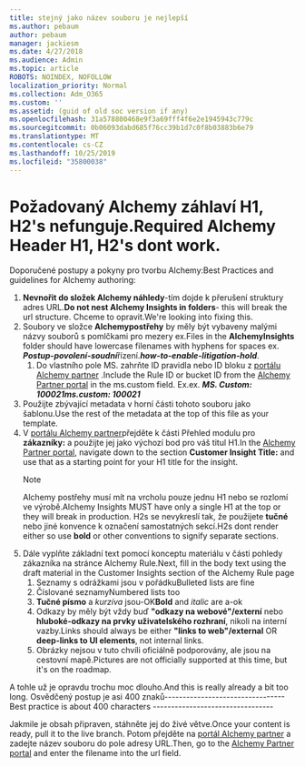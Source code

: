 ```yaml
---
title: stejný jako název souboru je nejlepší
ms.author: pebaum
author: pebaum
manager: jackiesm
ms.date: 4/27/2018
ms.audience: Admin
ms.topic: article
ROBOTS: NOINDEX, NOFOLLOW
localization_priority: Normal
ms.collection: Adm_O365
ms.custom: ''
ms.assetid: (guid of old soc version if any)
ms.openlocfilehash: 31a578800468e9f3a69fff4f6e2e1945943c779c
ms.sourcegitcommit: 0b06093dabd685f76cc39b1d7c0f8b03883b6e79
ms.translationtype: MT
ms.contentlocale: cs-CZ
ms.lasthandoff: 10/25/2019
ms.locfileid: "35800038"
---
```

# <a name="required-alchemy-header-h1-h2s-dont-work"></a><span data-ttu-id="20fca-102">Požadovaný Alchemy záhlaví H1, H2's nefunguje.</span><span class="sxs-lookup"><span data-stu-id="20fca-102">Required Alchemy Header H1, H2's dont work.</span></span>
<span data-ttu-id="20fca-103">Doporučené postupy a pokyny pro tvorbu Alchemy:</span><span class="sxs-lookup"><span data-stu-id="20fca-103">Best Practices and guidelines for Alchemy authoring:</span></span>

1. <span data-ttu-id="20fca-104">**Nevnořit do složek Alchemy náhledy**-tím dojde k přerušení struktury adres URL.</span><span class="sxs-lookup"><span data-stu-id="20fca-104">**Do not nest Alchemy Insights in folders**- this will break the url structure.</span></span> <span data-ttu-id="20fca-105">Chceme to opravit.</span><span class="sxs-lookup"><span data-stu-id="20fca-105">We're looking into fixing this.</span></span>
1. <span data-ttu-id="20fca-106">Soubory ve složce **Alchemypostřehy** by měly být vybaveny malými názvy souborů s pomlčkami pro mezery ex.</span><span class="sxs-lookup"><span data-stu-id="20fca-106">Files in the **AlchemyInsights** folder should have lowercase filenames with hyphens for spaces ex.</span></span> <span data-ttu-id="20fca-107">***Postup-povolení-soudní***řízení.</span><span class="sxs-lookup"><span data-stu-id="20fca-107">***how-to-enable-litigation-hold***.</span></span>
    1. <span data-ttu-id="20fca-108">Do vlastního pole MS. zahrňte ID pravidla nebo ID bloku z [portálu Alchemy partner](https://alchemyportal.azurewebsites.net) .</span><span class="sxs-lookup"><span data-stu-id="20fca-108">Include the Rule ID or bucket ID from the [Alchemy Partner portal](https://alchemyportal.azurewebsites.net) in the ms.custom field.</span></span> <span data-ttu-id="20fca-109">Ex.</span><span class="sxs-lookup"><span data-stu-id="20fca-109">ex.</span></span> <span data-ttu-id="20fca-110">***MS. Custom: 100021***</span><span class="sxs-lookup"><span data-stu-id="20fca-110">***ms.custom: 100021***</span></span>
1. <span data-ttu-id="20fca-111">Použijte zbývající metadata v horní části tohoto souboru jako šablonu.</span><span class="sxs-lookup"><span data-stu-id="20fca-111">Use the rest of the metadata at the top of this file as your template.</span></span>
1. <span data-ttu-id="20fca-112">V [portálu Alchemy partner](https://alchemyportal.azurewebsites.net)přejděte k části Přehled modulu pro **zákazníky:** a použijte jej jako výchozí bod pro váš titul H1.</span><span class="sxs-lookup"><span data-stu-id="20fca-112">In the [Alchemy Partner portal](https://alchemyportal.azurewebsites.net), navigate down to the section **Customer Insight Title:** and use that as a starting point for your H1 title for the insight.</span></span> 
    > [!NOTE]
    > <span data-ttu-id="20fca-113">Alchemy postřehy musí mít na vrcholu pouze jednu H1 nebo se rozlomí ve výrobě.</span><span class="sxs-lookup"><span data-stu-id="20fca-113">Alchemy Insights MUST have only a single H1 at the top or they will break in production.</span></span> <span data-ttu-id="20fca-114">H2s se nevykreslí tak, že použijete **tučné** nebo jiné konvence k označení samostatných sekcí.</span><span class="sxs-lookup"><span data-stu-id="20fca-114">H2s dont render either so use **bold** or other conventions to signify separate sections.</span></span>
1. <span data-ttu-id="20fca-115">Dále vyplňte základní text pomocí konceptu materiálu v části pohledy zákazníka na stránce Alchemy Rule.</span><span class="sxs-lookup"><span data-stu-id="20fca-115">Next, fill in the body text using the draft material in the Customer Insights section of the Alchemy Rule page</span></span>
    1. <span data-ttu-id="20fca-116">Seznamy s odrážkami jsou v pořádku</span><span class="sxs-lookup"><span data-stu-id="20fca-116">Bulleted lists are fine</span></span>
    1. <span data-ttu-id="20fca-117">Číslované seznamy</span><span class="sxs-lookup"><span data-stu-id="20fca-117">Numbered lists too</span></span>
    1. <span data-ttu-id="20fca-118">**Tučné písmo** a *kurzíva* jsou-OK</span><span class="sxs-lookup"><span data-stu-id="20fca-118">**Bold** and *italic* are a-ok</span></span>
    1. <span data-ttu-id="20fca-119">Odkazy by měly být vždy buď **"odkazy na webové"/externí** nebo **hluboké-odkazy na prvky uživatelského rozhraní**, nikoli na interní vazby.</span><span class="sxs-lookup"><span data-stu-id="20fca-119">Links should always be either **"links to web"/external** OR **deep-links to UI elements**, not internal links.</span></span>
    1. <span data-ttu-id="20fca-120">Obrázky nejsou v tuto chvíli oficiálně podporovány, ale jsou na cestovní mapě.</span><span class="sxs-lookup"><span data-stu-id="20fca-120">Pictures are not officially supported at this time, but it's on the roadmap.</span></span>

<span data-ttu-id="20fca-121">A tohle už je opravdu trochu moc dlouho.</span><span class="sxs-lookup"><span data-stu-id="20fca-121">And this is really already a bit too long.</span></span> <span data-ttu-id="20fca-122">Osvědčený postup je asi 400 znaků---------------------------------</span><span class="sxs-lookup"><span data-stu-id="20fca-122">Best practice is about 400 characters ---------------------------------</span></span>

<span data-ttu-id="20fca-123">Jakmile je obsah připraven, stáhněte jej do živé větve.</span><span class="sxs-lookup"><span data-stu-id="20fca-123">Once your content is ready, pull it to the live branch.</span></span> <span data-ttu-id="20fca-124">Potom přejděte na [portál Alchemy partner](https://alchemyportal.azurewebsites.net) a zadejte název souboru do pole adresy URL.</span><span class="sxs-lookup"><span data-stu-id="20fca-124">Then, go to the [Alchemy Partner portal](https://alchemyportal.azurewebsites.net) and enter the filename into the url field.</span></span> 